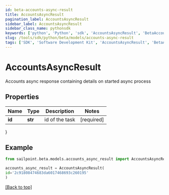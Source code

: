 ```yaml
---
id: beta-accounts-async-result
title: AccountsAsyncResult
pagination_label: AccountsAsyncResult
sidebar_label: AccountsAsyncResult
sidebar_class_name: pythonsdk
keywords: ['python', 'Python', 'sdk', 'AccountsAsyncResult', 'BetaAccountsAsyncResult'] 
slug: /tools/sdk/python/beta/models/accounts-async-result
tags: ['SDK', 'Software Development Kit', 'AccountsAsyncResult', 'BetaAccountsAsyncResult']
---
```


# AccountsAsyncResult

Accounts async response containing details on started async process

## Properties

Name | Type | Description | Notes
------------ | ------------- | ------------- | -------------
**id** | **str** | id of the task | [required]
}

## Example

```python
from sailpoint.beta.models.accounts_async_result import AccountsAsyncResult

accounts_async_result = AccountsAsyncResult(
id='2c91808474683da6017468693c260195'
)

```
[[Back to top]](#) 

